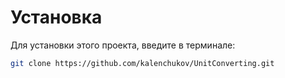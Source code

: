 # Установка

Для установки этого проекта, введите в терминале:

```bash
git clone https://github.com/kalenchukov/UnitConverting.git
```
